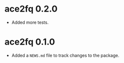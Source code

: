 # ace2fq 0.2.0

* Added more tests.

# ace2fq 0.1.0

* Added a `NEWS.md` file to track changes to the package.
